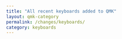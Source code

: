 ```yaml
---
title: "All recent keyboards added to QMK"
layout: qmk-category
permalink: /changes/keyboards/
category: keyboards
---
```


